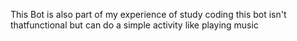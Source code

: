 This Bot is also part of my experience of study coding
this bot isn't thatfunctional but can do a simple activity like playing music
